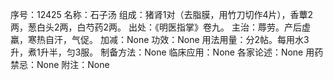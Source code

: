 序号：12425
名称：石子汤
组成：猪肾1对（去脂膜，用竹刀切作4片），香蕈2两，葱白头2两，白芍药2两。
出处：《明医指掌》卷九。
主治：蓐劳。产后虚羸，寒热自汗，气促。
加减：None
功效：None
用法用量：分2帖。每用水3升，煮1升半，匀3服。
制备方法：None
临床应用：None
各家论述：None
用药禁忌：None
附注：None
